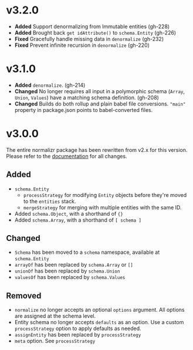 # v3.2.0

* **Added** Support denormalizing from Immutable entities (gh-228)
* **Added** Brought back `get idAttribute()` to `schema.Entity` (gh-226)
* **Fixed** Gracefully handle missing data in `denormalize` (gh-232)
* **Fixed** Prevent infinite recursion in `denormalize` (gh-220)

# v3.1.0

* **Added** `denormalize`. (gh-214)
* **Changed** No longer requires all input in a polymorphic schema (`Array`, `Union`, `Values`) have a matching schema definition. (gh-208)
* **Changed** Builds do both rollup and plain babel file conversions. `"main"` property in package.json points to babel-converted files.

# v3.0.0

The entire normalizr package has been rewritten from v2.x for this version. Please refer to the [documentation](/docs) for all changes.

## Added

* `schema.Entity`
    * `processStrategy` for modifying `Entity` objects before they're moved to the `entities` stack.
    * `mergeStrategy` for merging with multiple entities with the same ID.
* Added `schema.Object`, with a shorthand of `{}`
* Added `schema.Array`, with a shorthand of `[ schema ]`

## Changed

* `Schema` has been moved to a `schema` namespace, available at `schema.Entity`
* `arrayOf` has been replaced by `schema.Array` or `[]`
* `unionOf` has been replaced by `schema.Union`
* `valuesOf` has been replaced by `schema.Values`

## Removed

* `normalize` no longer accepts an optional `options` argument. All options are assigned at the schema level.
* Entity schema no longer accepts `defaults` as an option. Use a custom `processStrategy` option to apply defaults as needed.
* `assignEntity` has been replaced by `processStrategy`
* `meta` option. See `processStrategy`
